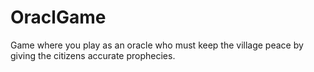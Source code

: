 # OraclGame
 Game where you play as an oracle who must keep the village peace by giving the citizens accurate prophecies.
